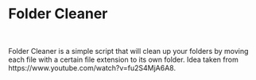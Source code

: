 <h1>Folder Cleaner</h1>


<br>
<p>Folder Cleaner is a simple script that will clean up your folders by moving each file with a certain file extension to its own folder. Idea taken from https://www.youtube.com/watch?v=fu2S4MjA6A8.</p>
